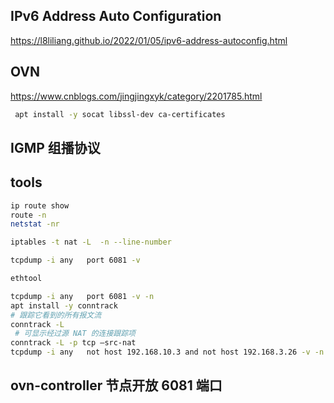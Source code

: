 ## IPv6 Address Auto Configuration

https://l8liliang.github.io/2022/01/05/ipv6-address-autoconfig.html

## OVN

https://www.cnblogs.com/jingjingxyk/category/2201785.html

```bash
 apt install -y socat libssl-dev ca-certificates
```

## IGMP 组播协议

## tools

```bash
ip route show
route -n
netstat -nr

iptables -t nat -L  -n --line-number

tcpdump -i any   port 6081 -v

ethtool

tcpdump -i any   port 6081 -v -n
apt install -y conntrack
# 跟踪它看到的所有报文流
conntrack -L
 # 可显示经过源 NAT 的连接跟踪项
conntrack -L -p tcp –src-nat
tcpdump -i any   not host 192.168.10.3 and not host 192.168.3.26 -v -n


```

## ovn-controller 节点开放 6081 端口
